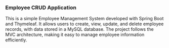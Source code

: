 <h3>Employee CRUD Application</h3>
This is a simple Employee Management System developed with Spring Boot and Thymeleaf. It allows users to create, view, update, and delete employee records, with data stored in a MySQL database. The project follows the MVC architecture, making it easy to manage employee information efficiently.
